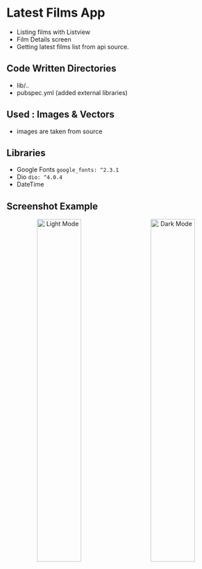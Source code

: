 # Latest Films App
* Listing films with Listview
* Film Details screen
* Getting latest films list from api source.


## Code Written Directories
* lib/..
* pubspec.yml (added external libraries)

## Used : Images & Vectors
* images are taken from source

## Libraries
* Google Fonts  ``` google_fonts: ^2.3.1 ```
* Dio ``` dio: ^4.0.4 ```
* DateTime 

## Screenshot Example
<p align="center">
  <img alt="Light Mode" src="https://github.com/mkiziltay/Latest_Film_Api_Flutter/blob/master/film-screena.png" width="45%">
&nbsp; &nbsp; &nbsp; &nbsp;
  <img alt="Dark Mode" src="https://github.com/mkiziltay/Latest_Film_Api_Flutter/blob/master/film-detailsa.png" width="45%">
</p>
